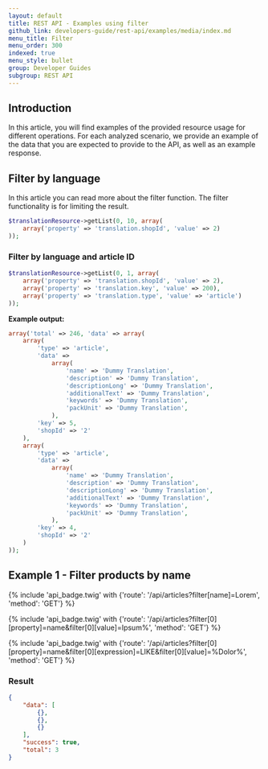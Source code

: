 ```yaml
---
layout: default
title: REST API - Examples using filter
github_link: developers-guide/rest-api/examples/media/index.md
menu_title: Filter
menu_order: 300
indexed: true
menu_style: bullet
group: Developer Guides
subgroup: REST API
---
```


## Introduction

In this article, you will find examples of the provided resource usage for different operations.
For each analyzed scenario, we provide an example of the data that you are expected to provide to the API, as well as an example response.

## Filter by language

In this article you can read more about the filter function. The filter functionality is for limiting the result.

```php
$translationResource->getList(0, 10, array(
    array('property' => 'translation.shopId', 'value' => 2)
));
```

### Filter by language and article ID

```php
$translationResource->getList(0, 1, array(
    array('property' => 'translation.shopId', 'value' => 2),
    array('property' => 'translation.key', 'value' => 200),
    array('property' => 'translation.type', 'value' => 'article')
));
```

**Example output:**

```php
array('total' => 246, 'data' => array(
    array(
        'type' => 'article',
        'data' =>
            array(
                'name' => 'Dummy Translation',
                'description' => 'Dummy Translation',
                'descriptionLong' => 'Dummy Translation',
                'additionalText' => 'Dummy Translation',
                'keywords' => 'Dummy Translation',
                'packUnit' => 'Dummy Translation',
            ),
        'key' => 5,
        'shopId' => '2'
    ),
    array(
        'type' => 'article',
        'data' =>
            array(
                'name' => 'Dummy Translation',
                'description' => 'Dummy Translation',
                'descriptionLong' => 'Dummy Translation',
                'additionalText' => 'Dummy Translation',
                'keywords' => 'Dummy Translation',
                'packUnit' => 'Dummy Translation',
            ),
        'key' => 4,
        'shopId' => '2'
    )
));
```

## Example 1 - Filter products by name

{% include 'api_badge.twig' with {'route': '/api/articles?filter[name]=Lorem', 'method': 'GET'} %}

{% include 'api_badge.twig' with {'route': '/api/articles?filter[0][property]=name&filter[0][value]=Ipsum%', 'method': 'GET'} %}

{% include 'api_badge.twig' with {'route': '/api/articles?filter[0][property]=name&filter[0][expression]=LIKE&filter[0][value]=%Dolor%', 'method': 'GET'} %}

### Result

```json
{
    "data": [
        {},
        {},
        {}
    ],
    "success": true,
    "total": 3
}
```
